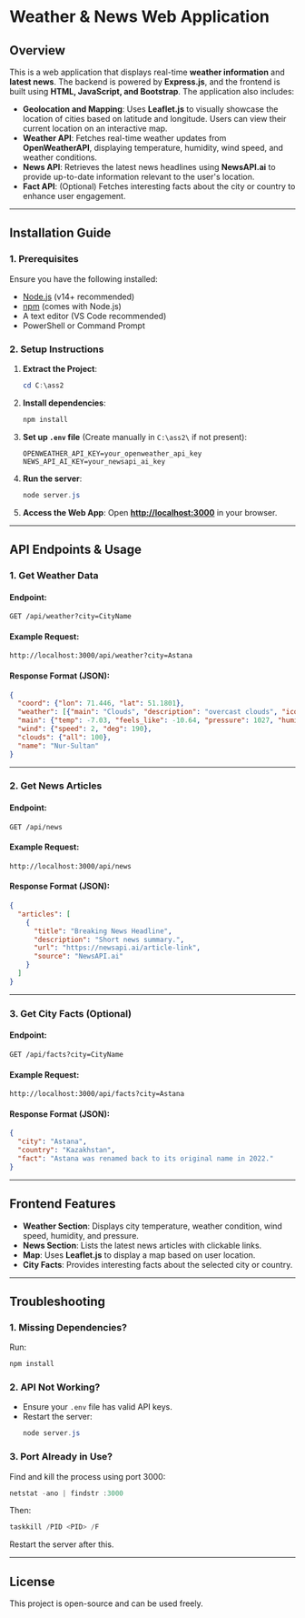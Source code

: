 # Weather & News Web Application

## Overview
This is a web application that displays real-time **weather information** and **latest news**. The backend is powered by **Express.js**, and the frontend is built using **HTML, JavaScript, and Bootstrap**. The application also includes:

- **Geolocation and Mapping**: Uses **Leaflet.js** to visually showcase the location of cities based on latitude and longitude. Users can view their current location on an interactive map.
- **Weather API**: Fetches real-time weather updates from **OpenWeatherAPI**, displaying temperature, humidity, wind speed, and weather conditions.
- **News API**: Retrieves the latest news headlines using **NewsAPI.ai** to provide up-to-date information relevant to the user's location.
- **Fact API**: (Optional) Fetches interesting facts about the city or country to enhance user engagement.

---

## Installation Guide
### **1. Prerequisites**
Ensure you have the following installed:
- [Node.js](https://nodejs.org/) (v14+ recommended)
- [npm](https://www.npmjs.com/) (comes with Node.js)
- A text editor (VS Code recommended)
- PowerShell or Command Prompt

### **2. Setup Instructions**
1. **Extract the Project**:
   ```powershell
   cd C:\ass2
   ```
2. **Install dependencies**:
   ```powershell
   npm install
   ```
3. **Set up `.env` file** (Create manually in `C:\ass2\` if not present):
   ```plaintext
   OPENWEATHER_API_KEY=your_openweather_api_key
   NEWS_API_AI_KEY=your_newsapi_ai_key
   ```
4. **Run the server**:
   ```powershell
   node server.js
   ```
5. **Access the Web App**:
   Open **[http://localhost:3000](http://localhost:3000)** in your browser.

---

## API Endpoints & Usage

### **1. Get Weather Data**
#### **Endpoint:**
```
GET /api/weather?city=CityName
```
#### **Example Request:**
```
http://localhost:3000/api/weather?city=Astana
```
#### **Response Format (JSON):**
```json
{
  "coord": {"lon": 71.446, "lat": 51.1801},
  "weather": [{"main": "Clouds", "description": "overcast clouds", "icon": "04n"}],
  "main": {"temp": -7.03, "feels_like": -10.64, "pressure": 1027, "humidity": 93},
  "wind": {"speed": 2, "deg": 190},
  "clouds": {"all": 100},
  "name": "Nur-Sultan"
}
```

---

### **2. Get News Articles**
#### **Endpoint:**
```
GET /api/news
```
#### **Example Request:**
```
http://localhost:3000/api/news
```
#### **Response Format (JSON):**
```json
{
  "articles": [
    {
      "title": "Breaking News Headline",
      "description": "Short news summary.",
      "url": "https://newsapi.ai/article-link",
      "source": "NewsAPI.ai"
    }
  ]
}
```

---

### **3. Get City Facts (Optional)**
#### **Endpoint:**
```
GET /api/facts?city=CityName
```
#### **Example Request:**
```
http://localhost:3000/api/facts?city=Astana
```
#### **Response Format (JSON):**
```json
{
  "city": "Astana",
  "country": "Kazakhstan",
  "fact": "Astana was renamed back to its original name in 2022."
}
```

---

## Frontend Features
- **Weather Section**: Displays city temperature, weather condition, wind speed, humidity, and pressure.
- **News Section**: Lists the latest news articles with clickable links.
- **Map**: Uses **Leaflet.js** to display a map based on user location.
- **City Facts**: Provides interesting facts about the selected city or country.

---

## Troubleshooting
### **1. Missing Dependencies?**
Run:
```powershell
npm install
```

### **2. API Not Working?**
- Ensure your `.env` file has valid API keys.
- Restart the server:
  ```powershell
  node server.js
  ```

### **3. Port Already in Use?**
Find and kill the process using port 3000:
```powershell
netstat -ano | findstr :3000
```
Then:
```powershell
taskkill /PID <PID> /F
```
Restart the server after this.

---

## License
This project is open-source and can be used freely.

